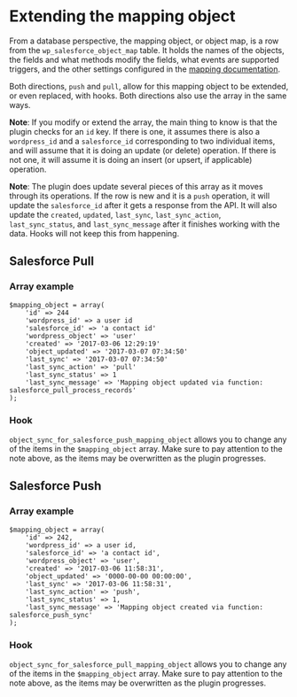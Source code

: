# Extending the mapping object

From a database perspective, the mapping object, or object map, is a row from the `wp_salesforce_object_map` table. It holds the names of the objects, the fields and what methods modify the fields, what events are supported triggers, and the other settings configured in the [mapping documentation](./mapping.md).

Both directions, `push` and `pull`, allow for this mapping object to be extended, or even replaced, with hooks. Both directions also use the array in the same ways.

**Note**: If you modify or extend the array, the main thing to know is that the plugin checks for an `id` key. If there is one, it assumes there is also a `wordpress_id` and a `salesforce_id` corresponding to two individual items, and will assume that it is doing an update (or delete) operation. If there is not one, it will assume it is doing an insert (or upsert, if applicable) operation.

**Note**: The plugin does update several pieces of this array as it moves through its operations. If the row is new and it is a `push` operation, it will update the `salesforce_id` after it gets a response from the API. It will also update the `created`, `updated`, `last_sync`, `last_sync_action`, `last_sync_status`, and `last_sync_message` after it finishes working with the data. Hooks will not keep this from happening.

## Salesforce Pull

### Array example

```
$mapping_object = array(
    'id' => 244
    'wordpress_id' => a user id
    'salesforce_id' => 'a contact id'
    'wordpress_object' => 'user'
    'created' => '2017-03-06 12:29:19'
    'object_updated' => '2017-03-07 07:34:50'
    'last_sync' => '2017-03-07 07:34:50'
    'last_sync_action' => 'pull'
    'last_sync_status' => 1
    'last_sync_message' => 'Mapping object updated via function: salesforce_pull_process_records'
);
```

### Hook

`object_sync_for_salesforce_push_mapping_object` allows you to change any of the items in the `$mapping_object` array. Make sure to pay attention to the note above, as the items may be overwritten as the plugin progresses.

## Salesforce Push

### Array example

```
$mapping_object = array(
    'id' => 242,
    'wordpress_id' => a user id,
    'salesforce_id' => 'a contact id',
    'wordpress_object' => 'user',
    'created' => '2017-03-06 11:58:31',
    'object_updated' => '0000-00-00 00:00:00',
    'last_sync' => '2017-03-06 11:58:31',
    'last_sync_action' => 'push',
    'last_sync_status' => 1,
    'last_sync_message' => 'Mapping object created via function: salesforce_push_sync'
);
```

### Hook

`object_sync_for_salesforce_pull_mapping_object` allows you to change any of the items in the `$mapping_object` array. Make sure to pay attention to the note above, as the items may be overwritten as the plugin progresses.
